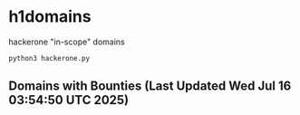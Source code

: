 # h1domains
hackerone "in-scope" domains

`python3 hackerone.py`
## Domains with Bounties (Last Updated Wed Jul 16 03:54:50 UTC 2025)
```

```
